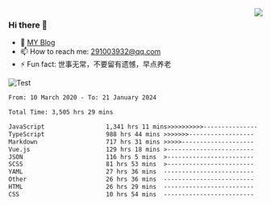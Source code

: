 <img align='right' src='https://github-readme-stats.vercel.app/api?username=niaogege&show_icons=true&theme=radical'/>

### Hi there 👋

- 🌱 [MY Blog](https://bythewayer.com/)
- 📫 How to reach me: 291003932@qq.com
- ⚡ Fun fact:  世事无常，不要留有遗憾，早点养老

![Test](https://github-readme-stats.vercel.app/api/top-langs/?username=niaogege&layout=compact)

<!--START_SECTION:waka-->

```txt
From: 10 March 2020 - To: 21 January 2024

Total Time: 3,505 hrs 29 mins

JavaScript                 1,341 hrs 11 mins>>>>>>>>>>---------------   38.26 %
TypeScript                 988 hrs 44 mins >>>>>>>------------------   28.21 %
Markdown                   717 hrs 31 mins >>>>>--------------------   20.47 %
Vue.js                     129 hrs 18 mins >------------------------   03.69 %
JSON                       116 hrs 5 mins  >------------------------   03.31 %
SCSS                       81 hrs 53 mins  >------------------------   02.34 %
YAML                       27 hrs 36 mins  -------------------------   00.79 %
Other                      26 hrs 36 mins  -------------------------   00.76 %
HTML                       26 hrs 29 mins  -------------------------   00.76 %
CSS                        10 hrs 54 mins  -------------------------   00.31 %
```

<!--END_SECTION:waka-->
